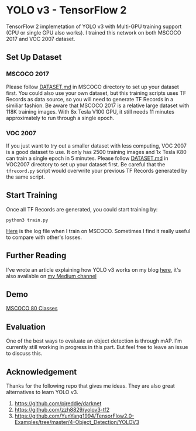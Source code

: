 # YOLO v3 - TensorFlow 2
TensorFlow 2 implemetation of YOLO v3 with Multi-GPU training support (CPU or single GPU also works). I trained this network on both MSCOCO 2017 and VOC 2007 dataset. 

## Set Up Dataset

### MSCOCO 2017
Please follow [DATASET.md](../../Datasets/MSCOCO/DATASET.md) in MSCOCO directory to set up your dataset first. You could also use your own dataset, but this training scripts uses TF Records as data source, so you will need to generate TF Records in a similiar fashion. Be aware that MSCOCO 2017 is a relative large dataset with 118K training images. With 8x Tesla V100 GPU, it still needs 11 minutes approximately to run through a single epoch.

### VOC 2007
If you just want to try out a smaller dataset with less computing, VOC 2007 is a good dataset to use. It only has 2500 training images and 1x Tesla K80 can train a single epoch in 5 minutes. Please follow [DATASET.md](../../Datasets/VOC2007/DATASET.md) in VOC2007 directory to set up your dataset first. Be careful that the `tfrecord.py` script would overwrite your previous TF Records generated by the same script.

## Start Training
Once all TF Records are generated, you could start training by:
```
python3 train.py
```

[Here](https://drive.google.com/file/d/15MGD9oDZQPdPd2Ng5YM2JF4ZIqAQe8z6/view?usp=sharing) is the log file when I train on MSCOCO. Sometimes I find it really useful to compare with other's losses.

## Further Reading

I've wrote an article explaining how YOLO v3 works on my blog [here](https://yanjia.li/dive-really-deep-into-yolo-v3-a-beginners-guide/), it's also available on [my Medium channel](https://medium.com/@ethanyanjiali/dive-really-deep-into-yolo-v3-a-beginners-guide-9e3d2666280e)

## Demo
[MSCOCO 80 Classes](./demo_mscoco.ipynb)

## Evaluation

One of the best ways to evaluate an object detection is through mAP. I'm currently still working in progress in this part. But feel free to leave an issue to discuss this.

## Acknowledgement

Thanks for the following repo that gives me ideas. They are also great alternatives to learn YOLO v3.
1. https://github.com/pjreddie/darknet
2. https://github.com/zzh8829/yolov3-tf2
3. https://github.com/YunYang1994/TensorFlow2.0-Examples/tree/master/4-Object_Detection/YOLOV3


